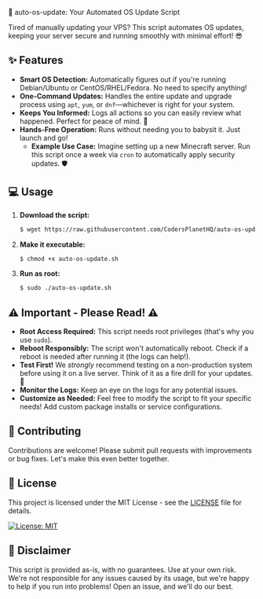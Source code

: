🚀 auto-os-update: Your Automated OS Update Script

Tired of manually updating your VPS? This script automates OS updates, keeping your server secure and running smoothly with minimal effort! 😎

## ✨ Features

*   **Smart OS Detection:** Automatically figures out if you're running Debian/Ubuntu or CentOS/RHEL/Fedora. No need to specify anything!
*   **One-Command Updates:** Handles the entire update and upgrade process using `apt`, `yum`, or `dnf`—whichever is right for your system.
*   **Keeps You Informed:** Logs all actions so you can easily review what happened. Perfect for peace of mind. 📜
*   **Hands-Free Operation:** Runs without needing you to babysit it. Just launch and go!
    *   **Example Use Case:**  Imagine setting up a new Minecraft server.  Run this script once a week via `cron` to automatically apply security updates. 🛡️

## 💻 Usage

1.  **Download the script:**

    ```bash
    $ wget https://raw.githubusercontent.com/CodersPlanetHQ/auto-os-update/main/auto-os-update.sh -O auto-os-update.sh
    ```

2.  **Make it executable:**

    ```bash
    $ chmod +x auto-os-update.sh
    ```

3.  **Run as root:**

    ```bash
    $ sudo ./auto-os-update.sh
    ```

## ⚠️ Important - Please Read! ⚠️

*   **Root Access Required:** This script needs root privileges (that's why you use `sudo`).
*   **Reboot Responsibly:** The script won't automatically reboot. Check if a reboot is needed after running it (the logs can help!).
*   **Test First!** We *strongly* recommend testing on a non-production system before using it on a live server. Think of it as a fire drill for your updates. 🚒
*   **Monitor the Logs:** Keep an eye on the logs for any potential issues.
*   **Customize as Needed:** Feel free to modify the script to fit your specific needs! Add custom package installs or service configurations.

## 🤝 Contributing

Contributions are welcome!  Please submit pull requests with improvements or bug fixes. Let's make this even better together.

## 📜 License

This project is licensed under the MIT License - see the [LICENSE](LICENSE) file for details.

[![License: MIT](https://img.shields.io/badge/License-MIT-yellow.svg)](https://opensource.org/licenses/MIT)

## 🙏 Disclaimer

This script is provided as-is, with no guarantees. Use at your own risk. We're not responsible for any issues caused by its usage, but we're happy to help if you run into problems! Open an issue, and we'll do our best.

